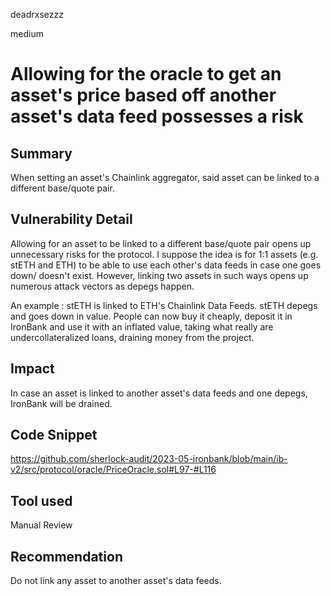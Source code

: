 deadrxsezzz

medium

# Allowing for the oracle to get an asset's price based off another asset's data feed possesses a risk

## Summary
When setting an asset's Chainlink aggregator, said asset can be linked to a different base/quote pair.

## Vulnerability Detail
Allowing for an asset to be linked to a different base/quote pair  opens up unnecessary risks for the protocol. I suppose the idea is for 1:1 assets (e.g. stETH and ETH) to be able to use each other's data feeds in case one goes down/ doesn't exist. However, linking two assets in such ways opens up numerous attack vectors as depegs happen.

An example : 
stETH is linked to ETH's Chainlink Data Feeds. stETH depegs and goes down in value. People can now buy it cheaply, deposit it in IronBank and use it with an inflated value, taking what really are undercollateralized loans, draining money from the project. 

## Impact
In case an asset is linked to another asset's data feeds and one depegs, IronBank will be drained.

## Code Snippet
https://github.com/sherlock-audit/2023-05-ironbank/blob/main/ib-v2/src/protocol/oracle/PriceOracle.sol#L97-#L116

## Tool used

Manual Review

## Recommendation
Do not link any asset to another asset's data feeds. 